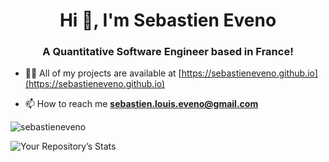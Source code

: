<h1 align="center">Hi 👋, I'm Sebastien Eveno</h1>
<h3 align="center">A Quantitative Software Engineer based in France!</h3>

- 👨‍💻 All of my projects are available at [https://sebastieneveno.github.io](https://sebastieneveno.github.io)

- 📫 How to reach me **sebastien.louis.eveno@gmail.com**

<p><img align="center" src="https://github-readme-stats.vercel.app/api/top-langs?username=sebastieneveno&show_icons=true&locale=en&layout=compact" alt="sebastieneveno" /></p>

![Your Repository’s Stats](https://github-readme-stats.vercel.app/api?username=sebastieneveno&show_icons=true)

